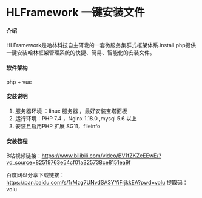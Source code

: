 # HLFramework 一键安装文件

#### 介绍
HLFramework是哈林科技自主研发的一套微服务集群式框架体系.install.php提供一键安装哈林框架管理系统的快捷、简易、智能化的安装文件。

#### 软件架构
php + vue 


#### 安装说明

1.  服务器环境 ：linux 服务器 ，最好安装宝塔面板
2.  运行环境：PHP 7.4  ，Nginx 1.18.0  ,mysql 5.6 以上
3.  安装且启用PHP 扩展 SG11，fileinfo 

#### 安装教程

B站视频链接：https://www.bilibili.com/video/BV1fZKZeEEwE/?vd_source=82519763e54cf01a325738ce8151ea9f

百度网盘分享下载链接：https://pan.baidu.com/s/1rMzg7UNvdSA3YYiFrjkkEA?pwd=volu
提取码：volu




